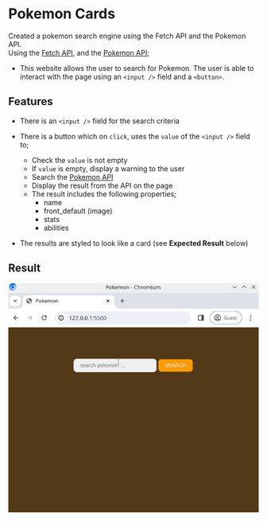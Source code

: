 # Pokemon Cards

Created a pokemon search engine using the Fetch API and the Pokemon API.  
Using the [Fetch API](https://developer.mozilla.org/en-US/docs/Web/API/Fetch_API), and the [Pokemon API](https://pokeapi.co/);

- This website  allows the user to search for Pokemon. The user is able to interact with the page using an `<input />` field and a `<button>`.

## Features

- There is an `<input />` field for the search criteria
- There is a button which on `click`, uses the `value` of the `<input />` field to;

  - Check the `value` is not empty
  - If `value` is empty, display a warning to the user
  - Search the [Pokemon API](https://pokeapi.co/)
  - Display the result from the API on the page
  - The result includes the following properties;
    - name
    - front_default (image)
    - stats
    - abilities

- The results are styled to look like a card (see **Expected Result** below)

## Result

![Expected result](./reference.gif)
